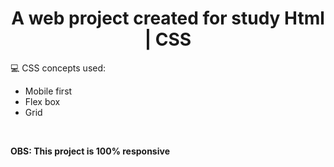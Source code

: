 <h1 align="center">A web project created for study Html | CSS </h1>

💻 CSS concepts used: 
- Mobile first
- Flex box
- Grid

<br>

<strong>OBS: This project is 100% responsive </strong>
